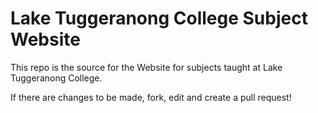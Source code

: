 # Lake Tuggeranong College Subject Website

This repo is the source for the Website for subjects taught at Lake Tuggeranong College.

If there are changes to be made, fork, edit and create a pull request!